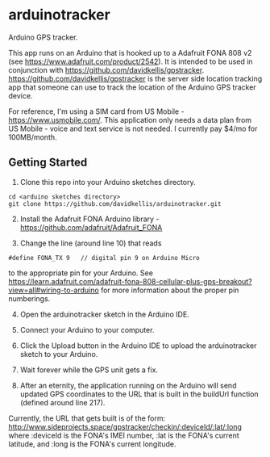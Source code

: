 # arduinotracker

Arduino GPS tracker.

This app runs on an Arduino that is hooked up to a Adafruit FONA 808 v2 (see https://www.adafruit.com/product/2542). It is intended to be used in conjunction with https://github.com/davidkellis/gpstracker. https://github.com/davidkellis/gpstracker is the server side location tracking app that someone can use to track the location of the Arduino GPS tracker device.

For reference, I'm using a SIM card from US Mobile - https://www.usmobile.com/. This application only needs a data plan from US Mobile - voice and text service is not needed. I currently pay $4/mo for 100MB/month.


## Getting Started

1. Clone this repo into your Arduino sketches directory.
  ```
  cd <arduino sketches directory>
  git clone https://github.com/davidkellis/arduinotracker.git
  ```

2. Install the Adafruit FONA Arduino library - https://github.com/adafruit/Adafruit_FONA

3. Change the line (around line 10) that reads
  ```
  #define FONA_TX 9   // digital pin 9 on Arduino Micro
  ```
  to the appropriate pin for your Arduino. See https://learn.adafruit.com/adafruit-fona-808-cellular-plus-gps-breakout?view=all#wiring-to-arduino for more information about the proper pin numberings.
  
4. Open the arduinotracker sketch in the Arduino IDE.

5. Connect your Arduino to your computer.

6. Click the Upload button in the Arduino IDE to upload the arduinotracker sketch to your Arduino.

7. Wait forever while the GPS unit gets a fix.

8. After an eternity, the application running on the Arduino will send updated GPS coordinates to the URL that is built in the buildUrl function (defined around line 217).
  
  Currently, the URL that gets built is of the form: http://www.sideprojects.space/gpstracker/checkin/:deviceId/:lat/:long
  where :deviceId is the FONA's IMEI number, :lat is the FONA's current latitude, and :long is the FONA's current longitude.
